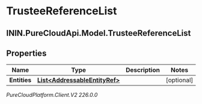 # TrusteeReferenceList

## ININ.PureCloudApi.Model.TrusteeReferenceList

## Properties

|Name | Type | Description | Notes|
|------------ | ------------- | ------------- | -------------|
| **Entities** | [**List&lt;AddressableEntityRef&gt;**](AddressableEntityRef) |  | [optional] |



_PureCloudPlatform.Client.V2 226.0.0_
